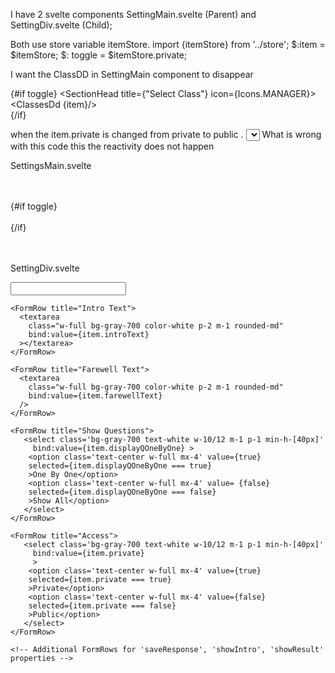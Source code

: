 I have 2 svelte components SettingMain.svelte (Parent) and SettingDiv.svelte (Child);

Both use store variable itemStore.
import {itemStore} from '../store';
$:item = $itemStore;
$: toggle = $itemStore.private;

I want the ClassDD in SettingMain component to disappear

{#if toggle}
        <SectionHead title={"Select Class"} icon={Icons.MANAGER}>
            <br />
              <ClassesDd {item}/>
            <br />
        </SectionHead>
{/if}        


when the item.private is changed from private to public .
   <FormRow title="Access">
       <select class='bg-gray-700 text-white w-10/12 m-1 p-1 min-h-[40px]'
         bind:value={item.private} 
         >
        <option class='text-center w-full mx-4' value={true} 
        selected={item.private === true}
        >Private</option>
        <option class='text-center w-full mx-4' value={false}
        selected={item.private === false}
        >Public</option>
       </select>
    </FormRow>
What is wrong with this code this the reactivity does not happen

SettingsMain.svelte
<!-- Component.svelte -->
<script>
  // @ts-nocheck
import {SectionHead } from '$lib/cmp';
import {Icons} from '$lib/util';
import SettingDiv from './SettingDiv.svelte';  
import PublishTimings from './PublishTimings.svelte';  
import UnPublishTimings from './UnPublishTimings.svelte';  
import ClassesDd from "$lib/appComp/ClassesDD.svelte";

// let toggle = true;
import {itemStore} from '../store';
$:item = $itemStore;
$: toggle = $itemStore.private;

</script>

<br/>
<SettingDiv />
<br/>
{#if toggle}
        <SectionHead title={"Select Class"} icon={Icons.MANAGER}>
            <br />
              <ClassesDd {item}/>
            <br />
        </SectionHead>
{/if}        
<br/>
<PublishTimings {item} />
<br/>
<UnPublishTimings {item} />
<br/>

SettingDiv.svelte
<script>
// @ts-nocheck
import { SectionHead, FormRow, Tf } from '$lib/cmp';

import {itemStore} from '../store';
$:item = $itemStore;



</script>



  <SectionHead title={item.title}>
    <FormRow title="Quiz Title">
      <input
        type="text"
        class="w-full bg-gray-700 color-white p-2 m-1 rounded-md"
        bind:value={item.title}
      />
    </FormRow>

    <FormRow title="Intro Text">
      <textarea
        class="w-full bg-gray-700 color-white p-2 m-1 rounded-md"
        bind:value={item.introText}
      ></textarea>
    </FormRow>

    <FormRow title="Farewell Text">
      <textarea
        class="w-full bg-gray-700 color-white p-2 m-1 rounded-md"
        bind:value={item.farewellText}
      />
    </FormRow>
   
    <FormRow title="Show Questions">
       <select class='bg-gray-700 text-white w-10/12 m-1 p-1 min-h-[40px]'
         bind:value={item.displayQOneByOne} >
        <option class='text-center w-full mx-4' value={true} 
        selected={item.displayQOneByOne === true}
        >One By One</option>
        <option class='text-center w-full mx-4' value= {false}
        selected={item.displayQOneByOne === false}
        >Show All</option>
       </select>
    </FormRow>
    
    <FormRow title="Access">
       <select class='bg-gray-700 text-white w-10/12 m-1 p-1 min-h-[40px]'
         bind:value={item.private} 
         >
        <option class='text-center w-full mx-4' value={true} 
        selected={item.private === true}
        >Private</option>
        <option class='text-center w-full mx-4' value={false}
        selected={item.private === false}
        >Public</option>
       </select>
    </FormRow>

    <!-- Additional FormRows for 'saveResponse', 'showIntro', 'showResult' properties -->

  </SectionHead>
